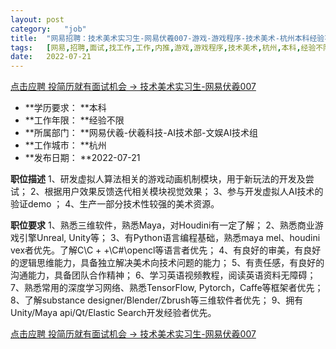 ```yaml
---
layout:	post
category:	"job"
title:	"网易招聘：技术美术实习生-网易伏羲007-游戏-游戏程序-技术美术-杭州本科经验不限"
tags:	[网易,招聘,面试,找工作,工作,内推,游戏,游戏程序,技术美术,杭州,本科,经验不限]
date:	2022-07-21
---
```


[点击应聘 投简历就有面试机会 -> 技术美术实习生-网易伏羲007](http://mobile.bole.netease.com/bole/boleDetail?id=41718&employeeId=346f03c3cda5f04c&key=all)



- **学历要求： **本科
- **工作年限： **经验不限
- **所属部门： **网易伏羲-伏羲科技-AI技术部-文娱AI技术组
- **工作城市： **杭州
- **发布日期： **2022-07-21



**职位描述**
1、研发虚拟人算法相关的游戏动画机制模块，用于新玩法的开发及尝试；
2、根据用户效果反馈迭代相关模块视觉效果；
3、参与开发虚拟人AI技术的验证demo ；
4、生产一部分技术性较强的美术资源。



**职位要求**
1、熟悉三维软件，熟悉Maya，对Houdini有一定了解；
2、熟悉商业游戏引擎Unreal, Unity等；
3、有Python语言编程基础，熟悉maya mel、houdini vex者优先。了解C\C + +\C#\opencl等语言者优先；
4、有良好的审美，有良好的逻辑思维能力，具备独立解决美术向技术问题的能力；
5、有责任感，有良好的沟通能力，具备团队合作精神；
6、学习英语视频教程，阅读英语资料无障碍；
7、熟悉常用的深度学习网络、熟悉TensorFlow, Pytorch，Caffe等框架者优先；
8、了解substance designer/Blender/Zbrush等三维软件者优先；
9、拥有Unity/Maya api/Qt/Elastic Search开发经验者优先。



[点击应聘 投简历就有面试机会 -> 技术美术实习生-网易伏羲007](http://mobile.bole.netease.com/bole/boleDetail?id=41718&employeeId=346f03c3cda5f04c&key=all)